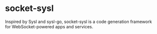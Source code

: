 # socket-sysl

Inspired by Sysl and sysl-go, socket-sysl is a code generation framework for WebSocket-powered apps and services.
